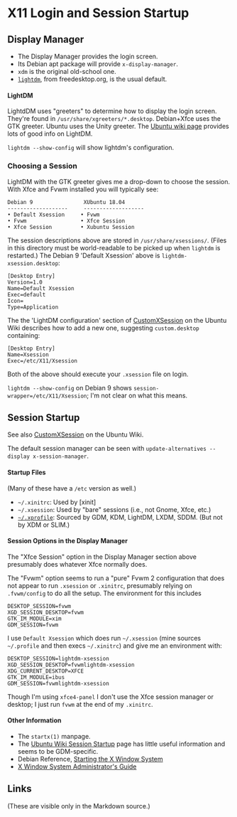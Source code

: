 X11 Login and Session Startup
=============================

Display Manager
---------------

* The Display Manager provides the login screen.
* Its Debian apt package will provide `x-display-manager`.
* `xdm` is the original old-school one.
* [`lightdm`], from freedesktop.org, is the usual default.

#### LightDM

LightdDM uses "greeters" to determine how to display the login screen.
They're found in `/usr/share/xgreeters/*.desktop`. Debian+Xfce uses
the GTK greeter. Ubuntu uses the Unity greeter. The [Ubuntu wiki
page][uw-lightdm] provides lots of good info on LightDM.

`lightdm --show-config` will show lightdm's configuration.

### Choosing a Session

LightDM with the GTK greeter gives me a drop-down to choose the
session. With Xfce and Fvwm installed you will typically see:

    Debian 9                XUbuntu 18.04
    -------------------     -------------------
    • Default Xsession     • Fvwm
    • Fvwm                 • Xfce Session
    • Xfce Session         • Xubuntu Session

The session descriptions above are stored in `/usr/share/xsessions/`.
(Files in this directory must be world-readable to be picked up when
`lightdm` is restarted.) The Debian 9 'Default Xsession' above is
`lightdm-xsession.desktop`:

    [Desktop Entry]
    Version=1.0
    Name=Default Xsession
    Exec=default
    Icon=
    Type=Application

The the 'LightDM configuration' section of [CustomXSession] on the
Ubuntu Wiki describes how to add a new one, suggesting
`custom.desktop` containing:

    [Desktop Entry]
    Name=Xsession
    Exec=/etc/X11/Xsession

Both of the above should execute your `.xsession` file on login.

`lightdm --show-config` on Debian 9 shows `session-wrapper=/etc/X11/Xsession`;
I'm not clear on what this means.


Session Startup
---------------

See also [CustomXSession] on the Ubuntu Wiki.

The default session manager can be seen with
`update-alternatives --display x-session-manager`.

#### Startup Files

(Many of these have a `/etc` version as well.)

* `~/.xinitrc`: Used by [xinit]
* `~/.xsession`: Used by "bare" sessions (i.e., not Gnome, Xfce, etc.)
* [`~/.xprofile`]: Sourced by GDM, KDM, LightDM, LXDM, SDDM. (But not
  by XDM or SLIM.)

#### Session Options in the Display Manager

The "Xfce Session" option in the Display Manager section above
presumably does whatever Xfce normally does.

The "Fvwm" option seems to run a "pure" Fvwm 2 configuration that does
not appear to run `.xsession` or `.xinitrc`, presumably relying on
`.fvwm/config` to do all the setup. The environment for this includes

    DESKTOP_SESSION=fvwm
    XGD_SESSION_DESKTOP=fvwm
    GTK_IM_MODULE=xim
    GDM_SESSION=fvwm

I use `Default Xsession` which does run `~/.xsession` (mine sources
`~/.profile` and then execs `~/.xinitrc`) and give me an environment with:

    DESKTOP_SESSION=lightdm-xsession
    XGD_SESSION_DESKTOP=fvwmlightdm-xsession
    XDG_CURRENT_DESKTOP=XFCE
    GTK_IM_MODULE=ibus
    GDM_SESSION=fvwmlightdm-xsession

Though I'm using `xfce4-panel` I don't use the Xfce session manager
or desktop; I just run `fvwm` at the end of my `.xinitrc`.

#### Other Information

* The `startx(1)` manpage.
* The [Ubuntu Wiki Session Startup][uw-ses-start] page has little
  useful information and seems to be GDM-specific.
* Debian Reference, [Starting the X Window System][debref-startx]
* [X Window System Administrator's Guide][x11-admin-guide]


Links
-----

(These are visible only in the Markdown source.)

[`lightdm`]: https://freedesktop.org/wiki/Software/LightDM/
[uw-lightdm]: https://wiki.ubuntu.com/LightDM
[CustomXSession]: https://wiki.ubuntu.com/CustomXSession
[`xinit`]: https://wiki.archlinux.org/index.php/Xinit
[`~/.xprofile`]: https://wiki.archlinux.org/index.php/Xprofile
[uw-ses-start]: https://wiki.ubuntu.com/X/Config/SessionStartup
[debref-startx]: https://www.debian.org/doc/manuals/debian-reference/ch07.en.html#_starting_the_x_window_system
[x11-admin-guide]: https://archive.org/details/xwindowsystemadm08muimiss
